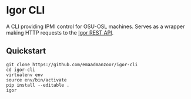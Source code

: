 Igor CLI
========

A CLI providing IPMI control for OSU-OSL machines. Serves as a wrapper
making HTTP requests to the [Igor REST API](https://github.com/emaadmanzoor/igor-rest-api).

## Quickstart

```
git clone https://github.com/emaadmanzoor/igor-cli
cd igor-cli
virtualenv env
source env/bin/activate
pip install --editable .
igor
```
